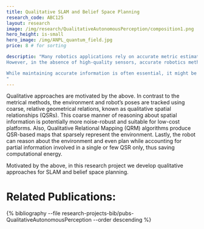 ```yaml
---
title: Qualitative SLAM and Belief Space Planning
research_code: ABC125
layout: research
image: /img/research/QualitativeAutonomousPerception/composition1.png
hero_height: is-small
hero_image: /img/ANPL_quantum_field.jpg 
price: 8 # for sorting 

descriptio: "Many robotics applications rely on accurate metric estimations of the environment and robot’s location to accomplish their aims.
However, in the absence of high-quality sensors, accurate robotics methods encounter significant diﬀiculties. These methods are typically noise-sensitive and tend to accumulate errors as they rely on metrical estimates of map and robot’s trajectory. Thus, noisy measurements can significantly impair their accuracy, cause undesir- able drifts, and eventually lead to divergence if the loop-closer fails. Another concern that arises from the metric approaches is the need to maintain a dense, potentially large map representation, which often comes at the cost of substantial computational and memory resources. 

While maintaining accurate information is often essential, it might be unnecessary in some cases, and therefore a burden. For instance, consider an autonomous cleaning robot operating in a living room. A typical living room contains a relatively small number of meaningful objects. Relying on rough relative relationships between the different objects, rather than on exact metric coordinates, may be suﬀicient for the robot to maneuver within the room successfully. E.g., if the robot seeks to clean under the table, it must pass safely between the table’s legs. However, neither the exact metric coordinates of the legs nor the exact robot’s location between them is required. Moreover, in long-term autonomous navigation missions, the robot is often required to travel long distances, so relying on a small number of critical landmarks along the way might be a good enough strategy.
"
---
```


Qualitative approaches are motivated by the above. In contrast to the metrical methods, the environment and robot’s poses are tracked using coarse, relative geometrical relations, known as qualitative spatial relationships (QSRs). This coarse manner of reasoning about spatial information is potentially more noise-robust and suitable for low-cost platforms. Also, Qualitative Relational Mapping (QRM) algorithms produce QSR-based maps that sparsely represent the environment. Lastly, the robot can reason about the environment and even plan while accounting for partial information involved in a single or few QSR only, thus saving computational energy.

Motivated by the above, in this research project we develop qualitative approaches for SLAM and belief space planning.
<!-- add  youtube and bibliography Here-->

# Related Publications: 
{% bibliography --file research-projects-bib/pubs-QualitativeAutonomousPerception --order descending %}

